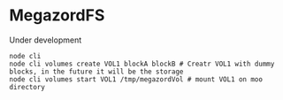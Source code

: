 # MegazordFS

Under development

```
node cli
node cli volumes create VOL1 blockA blockB # Creatr VOL1 with dummy blocks, in the future it will be the storage
node cli volumes start VOL1 /tmp/megazordVol # mount VOL1 on moo directory
```
